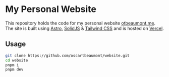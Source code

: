 # My Personal Website

This repository holds the code for my personal website [otbeaumont.me](https://otbeaumont.me). The site is built using [Astro](https://astro.build), [SolidJS](https://www.solidjs.com) & [Tailwind CSS](https://tailwindcss.com) and is hosted on [Vercel](https://vercel.com).

## Usage

```bash
git clone https://github.com/oscartbeaumont/website.git
cd website
pnpm i
pnpm dev
```
